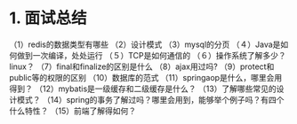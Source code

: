 # 1. 面试总结
（1）redis的数据类型有哪些
（2）设计模式
（3）mysql的分页
（４）Java是如何做到一次编译，处处运行
（５）TCP是如何通信的
（６）操作系统了解多少？linux？
（7）final和finalize的区别是什么
（8）ajax用过吗?
（9）protect和public等的权限的区别
（10）数据库的范式
（11）springaop是什么，哪里会用得到？
（12）mybatis是一级缓存和二级缓存是什么？
（13）了解哪些常见的设计模式？
（14）spring的事务了解过吗？哪里会用到，能够举个例子吗？有四个什么特性？
（15）前端了解得如何？
